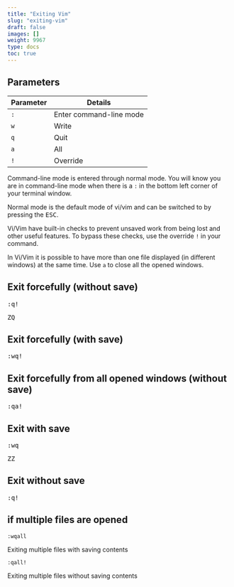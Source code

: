 ```yaml
---
title: "Exiting Vim"
slug: "exiting-vim"
draft: false
images: []
weight: 9967
type: docs
toc: true
---
```


## Parameters
| Parameter | Details |
| ------ | ------ |
|`:`|Enter command-line mode|
|`w`|Write|
|`q`|Quit|
|`a`|All|
|`!`|Override|


Command-line mode is entered through normal mode. You will know you are in command-line mode when there is a `:` in the bottom left corner of your terminal window.

Normal mode is the default mode of vi/vim and can be switched to by pressing the <kbd>ESC</kbd>.

Vi/Vim have built-in checks to prevent unsaved work from being lost and other useful features. To bypass these checks, use the override `!` in your command.

In Vi/Vim it is possible to have more than one file displayed (in different windows) at the same time. Use `a` to close all the opened windows.

## Exit forcefully (without save)
<kbd>:q!</kbd>  

<kbd>ZQ</kbd>

## Exit forcefully (with save)
<kbd>:wq!</kbd>

## Exit forcefully from all opened windows (without save)
<kbd>:qa!</kbd>

## Exit with save
<kbd>:wq</kbd>

<kbd>ZZ</kbd>

## Exit without save
<kbd>:q!</kbd>

## if multiple files are opened
    :wqall

Exiting multiple files with saving contents

    :qall!

Exiting multiple files without saving contents

